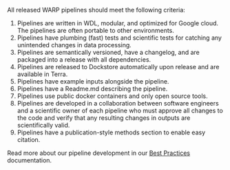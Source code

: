 All released WARP pipelines should meet the following criteria:

1. Pipelines are written in WDL, modular, and optimized for Google cloud. The pipelines are often portable to other environments.
2. Pipelines have plumbing (fast) tests and scientific tests for catching any unintended changes in data processing.
3. Pipelines are semantically versioned, have a changelog, and are packaged into a release with all dependencies.
4. Pipelines are released to Dockstore automatically upon release and are available in Terra.
5. Pipelines have example inputs alongside the pipeline.
6. Pipelines have a Readme.md describing the pipeline.
7. Pipelines use public docker containers and only open source tools.
8. Pipelines are developed in a collaboration between software engineers and a scientific owner of each pipeline who must approve all changes to the code and verify that any resulting changes in outputs are scientifically valid. 
9. Pipelines have a publication-style methods section to enable easy citation.

Read more about our pipeline development in our [Best Practices](BestPractices.md) documentation.
